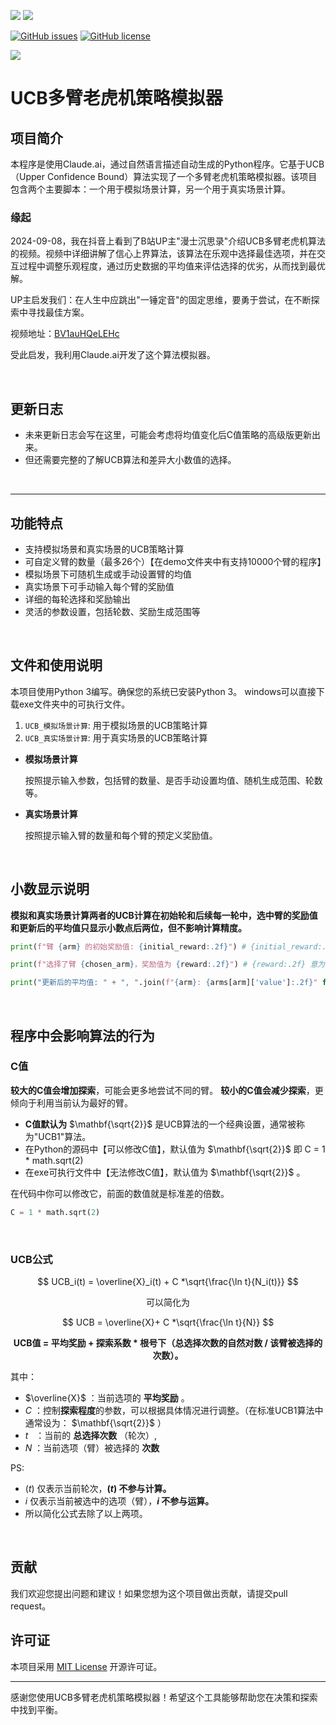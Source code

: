 ![](https://img.shields.io/badge/language-python-orange) ![](https://img.shields.io/badge/platform-win10--x64%7Cwin11--x64-lightgrey)

[![GitHub issues](https://img.shields.io/github/issues/cxj007sos/rpa_improve)](https://github.com/cxj007sos/rpa_improve/issues) [![GitHub license](https://img.shields.io/github/license/cxj007sos/rpa_improve)](https://github.com/cxj007sos/rpa_improve/blob/master/LICENSE)

[![](https://img.shields.io/badge/bilibili-%E5%A4%A7%E7%BE%BD-ff69b4)](https://space.bilibili.com/3410770?)

# UCB多臂老虎机策略模拟器

## 项目简介

本程序是使用Claude.ai，通过自然语言描述自动生成的Python程序。它基于UCB（Upper Confidence Bound）算法实现了一个多臂老虎机策略模拟器。该项目包含两个主要脚本：一个用于模拟场景计算，另一个用于真实场景计算。

### 缘起

2024-09-08，我在抖音上看到了B站UP主"漫士沉思录"介绍UCB多臂老虎机算法的视频。视频中详细讲解了信心上界算法，该算法在乐观中选择最佳选项，并在交互过程中调整乐观程度，通过历史数据的平均值来评估选择的优劣，从而找到最优解。

UP主启发我们：在人生中应跳出"一锤定音"的固定思维，要勇于尝试，在不断探索中寻找最佳方案。

视频地址：[BV1auHQeLEHc](https://www.bilibili.com/video/BV1auHQeLEHc)

受此启发，我利用Claude.ai开发了这个算法模拟器。

<br>

## 更新日志
- 未来更新日志会写在这里，可能会考虑将均值变化后C值策略的高级版更新出来。
- 但还需要完整的了解UCB算法和差异大小数值的选择。
<br>

---

## 功能特点

- 支持模拟场景和真实场景的UCB策略计算
- 可自定义臂的数量（最多26个）【在demo文件夹中有支持10000个臂的程序】
- 模拟场景下可随机生成或手动设置臂的均值
- 真实场景下可手动输入每个臂的奖励值
- 详细的每轮选择和奖励输出
- 灵活的参数设置，包括轮数、奖励生成范围等
<br>

## 文件和使用说明

本项目使用Python 3编写。确保您的系统已安装Python 3。
windows可以直接下载exe文件夹中的可执行文件。

1. `UCB_模拟场景计算`: 用于模拟场景的UCB策略计算
2. `UCB_真实场景计算`: 用于真实场景的UCB策略计算

- **模拟场景计算**

  按照提示输入参数，包括臂的数量、是否手动设置均值、随机生成范围、轮数等。

- **真实场景计算**

  按照提示输入臂的数量和每个臂的预定义奖励值。
<br>

## 小数显示说明
**模拟和真实场景计算两者的UCB计算在初始轮和后续每一轮中，选中臂的奖励值和更新后的平均值只显示小数点后两位，但不影响计算精度。**
```python
print(f"臂 {arm} 的初始奖励值: {initial_reward:.2f}") # {initial_reward:.2f} 意为仅打印小数后两位，不影响运算。

print(f"选择了臂 {chosen_arm}，奖励值为 {reward:.2f}") # {reward:.2f} 意为仅打印小数后两位，不影响运算。

print("更新后的平均值: " + ", ".join(f"{arm}: {arms[arm]['value']:.2f}" for arm in arms)) # {arms[arm]['value']:.2f} 意为仅打印小数后两位，不影响运算。
```

<br>

## 程序中会影响算法的行为
### C值
**较大的C值会增加探索**，可能会更多地尝试不同的臂。
**较小的C值会减少探索**，更倾向于利用当前认为最好的臂。

- **C值默认为** $\mathbf{\sqrt{2}}$ 是UCB算法的一个经典设置，通常被称为"UCB1"算法。
- 在Python的源码中【可以修改C值】，默认值为 $\mathbf{\sqrt{2}}$  即 C = 1 * math.sqrt(2)
- 在exe可执行文件中【无法修改C值】，默认值为 $\mathbf{\sqrt{2}}$ 。

在代码中你可以修改它，前面的数值就是标准差的倍数。
```python
C = 1 * math.sqrt(2)
```
<br>

### UCB公式

$$
UCB_i(t) = \overline{X}_i(t) + C *\sqrt{\frac{\ln t}{N_i(t)}}
$$

<div style="text-align: center;"> 可以简化为 </div>

$$
UCB = \overline{X}+ C *\sqrt{\frac{\ln t}{N}}
$$

**<div style="text-align: center;">UCB值 = 平均奖励 + 探索系数 * 根号下（总选择次数的自然对数 / 该臂被选择的次数）。</div>**

其中：

- $\overline{X}$   ：当前选项的  **平均奖励** 。
- $C$  ：控制**探索程度**的参数，可以根据具体情况进行调整。（在标准UCB1算法中通常设为： $\mathbf{\sqrt{2}}$ ）
- $t$  &nbsp;&nbsp;：当前的  **总选择次数** （轮次）,
- $N$ ：当前选项（臂）被选择的 **次数**

PS:

- $(t)$ 仅表示当前轮次，**$(t)$ 不参与计算。**
- $i$ 仅表示当前被选中的选项（臂），**$i$ 不参与运算。**
- 所以简化公式去除了以上两项。
<br>

## 贡献

我们欢迎您提出问题和建议！如果您想为这个项目做出贡献，请提交pull request。

## 许可证

本项目采用 [MIT License](https://opensource.org/licenses/MIT) 开源许可证。

---

感谢您使用UCB多臂老虎机策略模拟器！希望这个工具能够帮助您在决策和探索中找到平衡。
